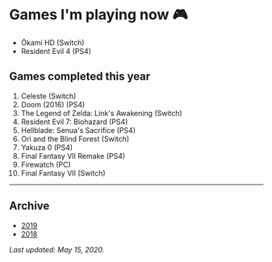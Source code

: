# Games I'm playing now 🎮

- Ōkami HD (Switch)
- Resident Evil 4 (PS4)

## Games completed this year

1. Celeste (Switch)
1. Doom (2016) (PS4)
1. The Legend of Zelda: Link's Awakening (Switch)
1. Resident Evil 7: Biohazard (PS4)
1. Hellblade: Senua's Sacrifice (PS4)
1. Ori and the Blind Forest (Switch)
1. Yakuza 0 (PS4)
1. Final Fantasy VII Remake (PS4)
1. Firewatch (PC)
1. Final Fantasy VII (Switch)

---

## Archive

- [2019](/plays/2019)
- [2018](/plays/2018)

*Last updated: May 15, 2020.*
